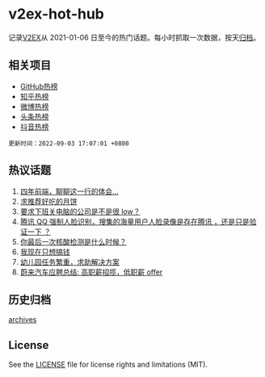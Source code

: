 # v2ex-hot-hub

 记录[V2EX](https://www.v2ex.com/)从 2021-01-06 日至今的热门话题。每小时抓取一次数据，按天[归档](archives)。
 
 ## 相关项目

- [GitHub热榜](https://github.com/snaildev/github-hot-hub)
- [知乎热榜](https://github.com/snaildev/zhihu-hot-hub)
- [微博热榜](https://github.com/snaildev/weibo-hot-hub)
- [头条热榜](https://github.com/snaildev/toutiao-hot-hub)
- [抖音热榜](https://github.com/snaildev/douyin-hot-hub)


 `更新时间：2022-09-03 17:07:01 +0800`

## 热议话题

1. [四年前端，聊聊这一行的体会...](https://www.v2ex.com/t/877304)
1. [求推荐好吃的月饼](https://www.v2ex.com/t/877321)
1. [要求下班关电脑的公司是不是很 low？](https://www.v2ex.com/t/877377)
1. [腾讯 QQ 强制人脸识别，搜集的海量用户人脸录像是存在腾讯 ，还是只是验证一下 ？](https://www.v2ex.com/t/877394)
1. [你最后一次核酸检测是什么时候？](https://www.v2ex.com/t/877408)
1. [我现在只想搞钱](https://www.v2ex.com/t/877414)
1. [幼儿园任务繁重，求助解决方案](https://www.v2ex.com/t/877331)
1. [蔚来汽车应聘总结: 高职薪招揽，低职薪 offer](https://www.v2ex.com/t/877388)

## 历史归档

[archives](archives)

## License

See the [LICENSE](LICENSE) file for license rights and limitations (MIT).

